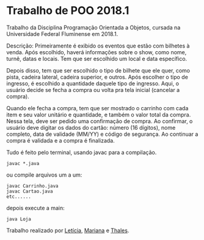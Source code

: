 # Trabalho de POO 2018.1
Trabalho  da  Disciplina  Programação  Orientada  a  Objetos, cursada na Universidade Federal Fluminense em 2018.1.

Descrição: Primeiramente é exibido os eventos que estão com bilhetes à venda. Após escolhido, haverá informações sobre o show, como nome, turnê, datas e locais. Tem que ser escolhido um local e data específico. 

Depois disso, tem que ser escolhido o tipo de bilhete que ele quer, como pista, cadeira lateral, cadeira superior, e outros. Após escolher o tipo de ingresso, é escolhido a quantidade daquele tipo de ingresso. Aqui, o usuário decide se fecha a compra ou volta pra tela inicial (cancelar a compra). 

Quando ele fecha a compra, tem que ser mostrado o carrinho com cada item e seu valor unitário e quantidade, e também o valor total da compra. Nessa tela, deve ser pedido uma confirmação de compra. Ao confirmar, o usuário deve digitar os dados do cartão: número (16 dígitos), nome completo, data de validade (MM/YY) e código de segurança. Ao continuar a compra é validada e a compra é finalizada.

Tudo é feito pelo terminal, usando javac para a compilação.
```
javac *.java
```
ou compile arquivos um a um:
``` 
javac Carrinho.java
javac Cartao.java
etc......
```
depois execute a main:

```
java Loja
```

Trabalho realizado por [Letícia](https://www.github.com/leticiavna "Letícia's Github"), [Mariana](https://www.github.com/ferreira-mariana "Mariana's Github") e [Thales](https://www.github.com/thalesmachado "Thales' Github").
